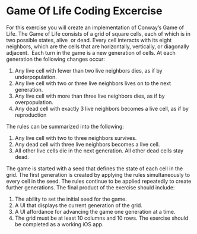 # Game Of Life Coding Excercise 
For this exercise you will create an implementation of Conway’s Game of Life.
The Game of Life consists of a grid of square cells, each of which is in two possible states, alive  or dead. Every cell interacts with its eight neighbors, which are the cells that are horizontally, vertically, or diagonally adjacent. 
Each turn in the game is a new generation of cells. At each generation the following changes occur:

1. Any live cell with fewer than two live neighbors dies, as if by underpopulation.
2. Any live cell with two or three live neighbors lives on to the next generation.
3. Any live cell with more than three live neighbors dies, as if by overpopulation.
4. Any dead cell with exactly 3 live neighbors becomes a live cell, as if by reproduction

The rules can be summarized into the following:
1. Any live cell with two to three neighbors survives.
2. Any dead cell with three live neighbors becomes a live cell.
3. All other live cells die in the next generation. All other dead cells stay dead.

The game is started with a seed that defines the state of each cell in the grid. The first generation is created by applying the rules simultaneously to every cell in the seed. The rules continue to be applied repeatedly to create further generations.
The final product of the exercise should include:
1. The ability to set the initial seed for the game.
2. A UI that displays the current generation of the grid.
3. A UI affordance for advancing the game one generation at a time.
4. The grid must be at least 10 columns and 10 rows.
The exercise should be completed as a working iOS app.
